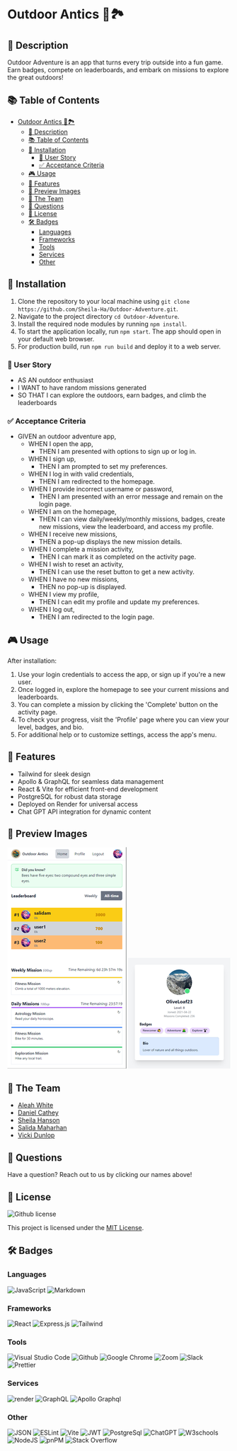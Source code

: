 # Outdoor Antics 🌲🏞️

## 📜 Description

Outdoor Adventure is an app that turns every trip outside into a fun game. Earn badges, compete on leaderboards, and embark on missions to explore the great outdoors!

## 📚 Table of Contents
  
- [Outdoor Antics 🌲🏞️](#outdoor-antics-️)
  - [📜 Description](#-description)
  - [📚 Table of Contents](#-table-of-contents)
  - [🔧 Installation](#-installation)
    - [📖 User Story](#-user-story)
    - [✅ Acceptance Criteria](#-acceptance-criteria)
  - [🎮 Usage](#-usage)
  - [🌟 Features](#-features)
  - [📸 Preview Images](#-preview-images)
  - [🤝 The Team](#-the-team)
  - [🤔 Questions](#-questions)
  - [📄 License](#-license)
  - [🛠️ Badges](#️-badges)
    - [Languages](#languages)
    - [Frameworks](#frameworks)
    - [Tools](#tools)
    - [Services](#services)
    - [Other](#other)

## 🔧 Installation

1. Clone the repository to your local machine using `git clone https://github.com/Sheila-Ha/Outdoor-Adventure.git`.
2. Navigate to the project directory `cd Outdoor-Adventure`.
3. Install the required node modules by running `npm install`.
4. To start the application locally, run `npm start`. The app should open in your default web browser.
5. For production build, run `npm run build` and deploy it to a web server.

### 📖 User Story

* AS AN outdoor enthusiast  
* I WANT to have random missions generated  
* SO THAT I can explore the outdoors, earn badges, and climb the leaderboards  

### ✅ Acceptance Criteria

- GIVEN an outdoor adventure app,  
  - WHEN I open the app,  
    - THEN I am presented with options to sign up or log in.
  - WHEN I sign up,  
    - THEN I am prompted to set my preferences.
  - WHEN I log in with valid credentials,  
    - THEN I am redirected to the homepage.
  - WHEN I provide incorrect username or password,  
    - THEN I am presented with an error message and remain on the login page.
  - WHEN I am on the homepage,  
    - THEN I can view daily/weekly/monthly missions, badges, create new missions, view the leaderboard, and access my profile.
  - WHEN I receive new missions,  
    - THEN a pop-up displays the new mission details.
  - WHEN I complete a mission activity,  
    - THEN I can mark it as completed on the activity page.
  - WHEN I wish to reset an activity,  
    - THEN I can use the reset button to get a new activity.
  - WHEN I have no new missions,  
    - THEN no pop-up is displayed.
  - WHEN I view my profile,  
    - THEN I can edit my profile and update my preferences.
  - WHEN I log out,  
    - THEN I am redirected to the login page.

## 🎮 Usage

After installation:

1. Use your login credentials to access the app, or sign up if you're a new user.
2. Once logged in, explore the homepage to see your current missions and leaderboards.
3. You can complete a mission by clicking the 'Complete' button on the activity page.
4. To check your progress, visit the 'Profile' page where you can view your level, badges, and bio.
5. For additional help or to customize settings, access the app's menu.

## 🌟 Features

- Tailwind for sleek design
- Apollo & GraphQL for seamless data management
- React & Vite for efficient front-end development
- PostgreSQL for robust data storage
- Deployed on Render for universal access
- Chat GPT API integration for dynamic content

## 📸 Preview Images

![Home Page](./client/public/images/OA-01.png)
![Profile Page](./client/public/images/OA-02.png)  

## 🤝 The Team

- [Aleah White](mailto:aleahwhite55@gmail.com)
- [Daniel Cathey](mailto:DanTCathey@gmail.com)
- [Sheila Hanson](mailto:slhanson11@live.com)
- [Salida Maharhan](mailto:salidamaharjan@outlook.com)
- [Vicki Dunlop](mailto:vicki.dunlop@gmail.com)

## 🤔 Questions

Have a question? Reach out to us by clicking our names above!

## 📄 License 

![Github license](https://img.shields.io/badge/license-MIT-blue.svg)

This project is licensed under the [MIT License](https://opensource.org/licenses/MIT).

## 🛠️ Badges

### Languages

![JavaScript](https://img.shields.io/badge/javascript-%23323330.svg?style=for-the-badge&logo=javascript&logoColor=%23F7DF1E)
![Markdown](https://img.shields.io/badge/markdown-%23000000.svg?style=for-the-badge&logo=markdown&logoColor=white)

### Frameworks

![React](https://img.shields.io/badge/React-20232A?style=for-the-badge&logo=react&logoColor=61DAFB)
![Express.js](https://img.shields.io/badge/express.js-%23404d59.svg?logo=express&logoColor=%2361DAFB)
![Tailwind](https://img.shields.io/badge/Tailwind_CSS-38B2AC?style=for-the-badge&logo=tailwind-css&logoColor=blue)

### Tools

![Visual Studio Code](https://img.shields.io/badge/Visual%20Studio%20Code-0078d7.svg?style=for-the-badge&logo=visual-studio-code&logoColor=yellow)
![Github](https://img.shields.io/badge/GitHub-100000?style=for-the-badge&logo=github&logoColor=white)
![Google Chrome](https://img.shields.io/badge/Google_chrome-4285F4?style=for-the-badge&logo=Google-chrome&logoColor=red)
![Zoom](https://img.shields.io/badge/Zoom-2D8CFF?style=for-the-badge&logo=zoom&logoColor=white)
![Slack](https://img.shields.io/badge/Slack-4A154B?style=for-the-badge&logo=slack&logoColor=yellow)
![Prettier](https://img.shields.io/badge/prettier-1A2C34?style=for-the-badge&logo=prettier&logoColor=F7BA3E)

### Services

![render](https://img.shields.io/badge/Render-46E3B7?style=for-the-badge&logo=render&logoColor=yellow)
![GraphQL](https://img.shields.io/badge/GraphQl-E10098?style=for-the-badge&logo=graphql&logoColor=white)
![Apollo Graphql](https://img.shields.io/badge/Apollo%20GraphQL-311C87?&style=for-the-badge&logo=Apollo%20GraphQL&logoColor=yellow)

### Other

![JSON](https://img.shields.io/badge/json-5E5C5C?style=for-the-badge&logo=json&logoColor=red)
![ESLint](https://img.shields.io/badge/ESLint-4B3263?logo=eslint&logoColor=white)
![Vite](https://img.shields.io/badge/Vite-B73BFE?style=for-the-badge&logo=vite&logoColor=FFD62E)
![JWT](https://img.shields.io/badge/JWT-000000?style=for-the-badge&logo=JSON%20web%20tokens&logoColor=white)
![PostgreSql](https://img.shields.io/badge/PostgreSQL-316192?style=for-the-badge&logo=postgresql&logoColor=white)
![ChatGPT](https://img.shields.io/badge/ChatGPT-74aa9c?style=for-the-badge&logo=openai&logoColor=pink)
![W3schools](https://img.shields.io/badge/W3Schools-04AA6D?style=for-the-badge&logo=W3Schools&logoColor=black)
![NodeJS](https://img.shields.io/badge/node.js-6DA55F?style=for-the-badge&logo=node.js&logoColor=brown)
![pnPM](https://img.shields.io/badge/pnpm-yellow?style=for-the-badge&logo=pnpm&logoColor=black)
![Stack Overflow](https://img.shields.io/badge/Stack_Overflow-FE7A16?style=for-the-badge&logo=stack-overflow&logoColor=black)
